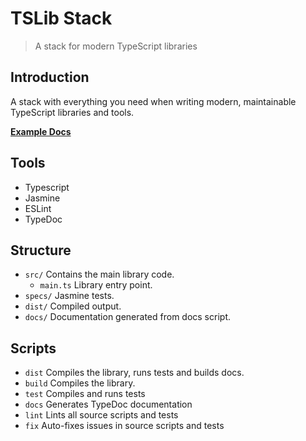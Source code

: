 # TSLib Stack

> A stack for modern TypeScript libraries

## Introduction

A stack with everything you need when writing modern, maintainable TypeScript libraries and tools.

**[Example Docs](https://felixrilling.github.io/tslib-stack/)**

## Tools

- Typescript
- Jasmine
- ESLint
- TypeDoc

## Structure

- `src/` Contains the main library code.
	- `main.ts` Library entry point.
- `specs/` Jasmine tests.
- `dist/` Compiled output.
- `docs/` Documentation generated from docs script.

## Scripts

- `dist` Compiles the library, runs tests and builds docs.
- `build` Compiles the library.
- `test` Compiles and runs tests
- `docs` Generates TypeDoc documentation
- `lint` Lints all source scripts and tests
- `fix` Auto-fixes issues in source scripts and tests
